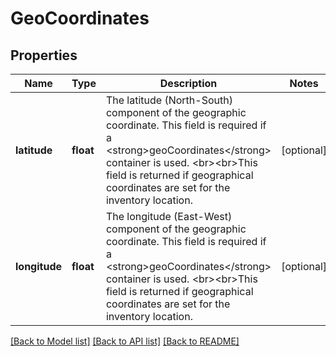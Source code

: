 # GeoCoordinates

## Properties
| Name          | Type      | Description                                                                                                                                                                                                                                                              | Notes      |
|---------------|-----------|--------------------------------------------------------------------------------------------------------------------------------------------------------------------------------------------------------------------------------------------------------------------------|------------|
| **latitude**  | **float** | The latitude (North-South) component of the geographic coordinate. This field is required if a &lt;strong&gt;geoCoordinates&lt;/strong&gt; container is used. &lt;br&gt;&lt;br&gt;This field is returned if geographical coordinates are set for the inventory location. | [optional] |
| **longitude** | **float** | The longitude (East-West) component of the geographic coordinate. This field is required if a &lt;strong&gt;geoCoordinates&lt;/strong&gt; container is used. &lt;br&gt;&lt;br&gt;This field is returned if geographical coordinates are set for the inventory location.  | [optional] |

[[Back to Model list]](../../README.md#documentation-for-models) [[Back to API list]](../../README.md#documentation-for-api-endpoints) [[Back to README]](../../README.md)

